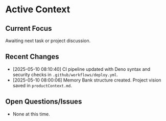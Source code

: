 # Active Context

## Current Focus
Awaiting next task or project discussion.

## Recent Changes
- [2025-05-10 08:10:40] CI pipeline updated with Deno syntax and security checks in `.github/workflows/deploy.yml`.
- [2025-05-10 08:00:06] Memory Bank structure created. Project vision saved in `productContext.md`.

## Open Questions/Issues
- None at this time.